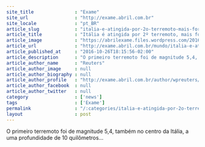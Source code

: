 ```yaml
---
site_title               : "Exame"
site_url                 : "http://exame.abril.com.br"
site_locale              : "pt_BR"
article_slug             : "italia-e-atingida-por-2o-terremoto-mais-forte-que-o-inicial"
article_title            : "Itália é atingida por 2º terremoto, mais forte que o inicial"
article_image            : "https://abrilexame.files.wordpress.com/2016/10/italia-2.jpg?quality=70&strip=all&w=680"
article_url              : "http://exame.abril.com.br/mundo/italia-e-atingida-por-2o-terremoto-mais-forte-que-o-inicial/"
article_published_at     : "2016-10-26T18:15:56-02:00"
article_description      : "O primeiro terremoto foi de magnitude 5,4, também no centro da Itália, a uma profundidade de 10 quilômetros..."
article_author_name      : "Reuters"
article_author_image     : null
article_author_biography : null
article_author_profile   : "http://exame.abril.com.br/author/wpreuters/"
article_author_facebook  : null
article_author_twitter   : null
category                 : ['news']
tags                     : ['Exame']
permalink                : "/:categories/italia-e-atingida-por-2o-terremoto-mais-forte-que-o-inicial/"
layout                   : post
---
```


O primeiro terremoto foi de magnitude 5,4, também no centro da Itália, a uma profundidade de 10 quilômetros...
